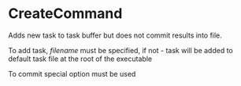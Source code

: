 # CreateCommand

Adds new task to task buffer but does not commit results into file.

To add task, *filename* must be specified, if not - task will be added to default task file at the root of the executable

To commit special option must be used
